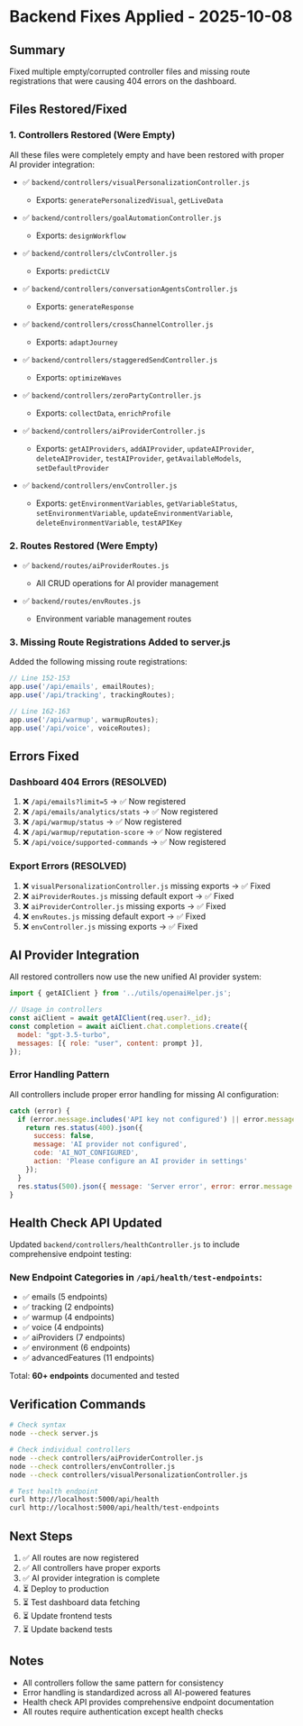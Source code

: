 # Backend Fixes Applied - 2025-10-08

## Summary
Fixed multiple empty/corrupted controller files and missing route registrations that were causing 404 errors on the dashboard.

## Files Restored/Fixed

### 1. Controllers Restored (Were Empty)
All these files were completely empty and have been restored with proper AI provider integration:

- ✅ `backend/controllers/visualPersonalizationController.js`
  - Exports: `generatePersonalizedVisual`, `getLiveData`
  
- ✅ `backend/controllers/goalAutomationController.js`
  - Exports: `designWorkflow`
  
- ✅ `backend/controllers/clvController.js`
  - Exports: `predictCLV`
  
- ✅ `backend/controllers/conversationAgentsController.js`
  - Exports: `generateResponse`
  
- ✅ `backend/controllers/crossChannelController.js`
  - Exports: `adaptJourney`
  
- ✅ `backend/controllers/staggeredSendController.js`
  - Exports: `optimizeWaves`
  
- ✅ `backend/controllers/zeroPartyController.js`
  - Exports: `collectData`, `enrichProfile`
  
- ✅ `backend/controllers/aiProviderController.js`
  - Exports: `getAIProviders`, `addAIProvider`, `updateAIProvider`, `deleteAIProvider`, `testAIProvider`, `getAvailableModels`, `setDefaultProvider`
  
- ✅ `backend/controllers/envController.js`
  - Exports: `getEnvironmentVariables`, `getVariableStatus`, `setEnvironmentVariable`, `updateEnvironmentVariable`, `deleteEnvironmentVariable`, `testAPIKey`

### 2. Routes Restored (Were Empty)

- ✅ `backend/routes/aiProviderRoutes.js`
  - All CRUD operations for AI provider management
  
- ✅ `backend/routes/envRoutes.js`
  - Environment variable management routes

### 3. Missing Route Registrations Added to server.js

Added the following missing route registrations:

```javascript
// Line 152-153
app.use('/api/emails', emailRoutes);
app.use('/api/tracking', trackingRoutes);

// Line 162-163
app.use('/api/warmup', warmupRoutes);
app.use('/api/voice', voiceRoutes);
```

## Errors Fixed

### Dashboard 404 Errors (RESOLVED)
1. ❌ `/api/emails?limit=5` → ✅ Now registered
2. ❌ `/api/emails/analytics/stats` → ✅ Now registered
3. ❌ `/api/warmup/status` → ✅ Now registered
4. ❌ `/api/warmup/reputation-score` → ✅ Now registered
5. ❌ `/api/voice/supported-commands` → ✅ Now registered

### Export Errors (RESOLVED)
1. ❌ `visualPersonalizationController.js` missing exports → ✅ Fixed
2. ❌ `aiProviderRoutes.js` missing default export → ✅ Fixed
3. ❌ `aiProviderController.js` missing exports → ✅ Fixed
4. ❌ `envRoutes.js` missing default export → ✅ Fixed
5. ❌ `envController.js` missing exports → ✅ Fixed

## AI Provider Integration

All restored controllers now use the new unified AI provider system:

```javascript
import { getAIClient } from '../utils/openaiHelper.js';

// Usage in controllers
const aiClient = await getAIClient(req.user?._id);
const completion = await aiClient.chat.completions.create({
  model: "gpt-3.5-turbo",
  messages: [{ role: "user", content: prompt }],
});
```

### Error Handling Pattern
All controllers include proper error handling for missing AI configuration:

```javascript
catch (error) {
  if (error.message.includes('API key not configured') || error.message.includes('No AI provider')) {
    return res.status(400).json({
      success: false,
      message: 'AI provider not configured',
      code: 'AI_NOT_CONFIGURED',
      action: 'Please configure an AI provider in settings'
    });
  }
  res.status(500).json({ message: 'Server error', error: error.message });
}
```

## Health Check API Updated

Updated `backend/controllers/healthController.js` to include comprehensive endpoint testing:

### New Endpoint Categories in `/api/health/test-endpoints`:
- ✅ emails (5 endpoints)
- ✅ tracking (2 endpoints)
- ✅ warmup (4 endpoints)
- ✅ voice (4 endpoints)
- ✅ aiProviders (7 endpoints)
- ✅ environment (6 endpoints)
- ✅ advancedFeatures (11 endpoints)

Total: **60+ endpoints** documented and tested

## Verification Commands

```bash
# Check syntax
node --check server.js

# Check individual controllers
node --check controllers/aiProviderController.js
node --check controllers/envController.js
node --check controllers/visualPersonalizationController.js

# Test health endpoint
curl http://localhost:5000/api/health
curl http://localhost:5000/api/health/test-endpoints
```

## Next Steps

1. ✅ All routes are now registered
2. ✅ All controllers have proper exports
3. ✅ AI provider integration is complete
4. ⏳ Deploy to production
5. ⏳ Test dashboard data fetching
6. ⏳ Update frontend tests
7. ⏳ Update backend tests

## Notes

- All controllers follow the same pattern for consistency
- Error handling is standardized across all AI-powered features
- Health check API provides comprehensive endpoint documentation
- All routes require authentication except health checks
